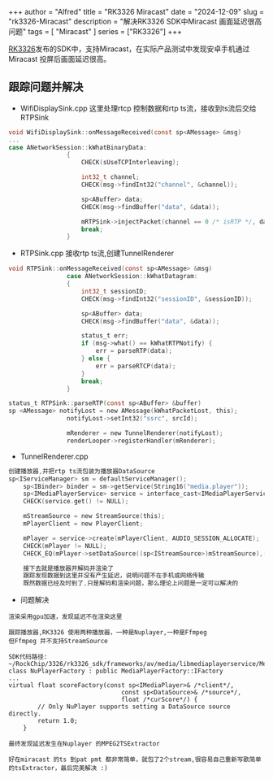 +++
author = "Alfred"
title = "RK3326 Miracast"
date = "2024-12-09"
slug = "rk3326-Miracast"
description = "解决RK3326 SDK中Miracast 画面延迟很高问题"
tags = [
  "Miracast"
]
series = ["RK3326"]
+++

[RK3326](https://www.rock-chips.com/a/en/products/RK33_Series/2018/0514/900.html)发布的SDK中，支持Miracast，在实际产品测试中发现安卓手机通过Miracast 投屏后画面延迟很高。
<!--more-->

## 跟踪问题并解决
- WifiDisplaySink.cpp
这里处理rtcp 控制数据和rtp ts流，接收到ts流后交给RTPSink
```c
void WifiDisplaySink::onMessageReceived(const sp<AMessage> &msg) 
...
case ANetworkSession::kWhatBinaryData:
                {
                    CHECK(sUseTCPInterleaving);

                    int32_t channel;
                    CHECK(msg->findInt32("channel", &channel));

                    sp<ABuffer> data;
                    CHECK(msg->findBuffer("data", &data));

                    mRTPSink->injectPacket(channel == 0 /* isRTP */, data);
                    break;
                }
```
- RTPSink.cpp
接收rtp ts流,创建TunnelRenderer
````c
void RTPSink::onMessageReceived(const sp<AMessage> &msg)
                case ANetworkSession::kWhatDatagram:
                {
                    int32_t sessionID;
                    CHECK(msg->findInt32("sessionID", &sessionID));

                    sp<ABuffer> data;
                    CHECK(msg->findBuffer("data", &data));

                    status_t err;
                    if (msg->what() == kWhatRTPNotify) {
                        err = parseRTP(data);
                    } else {
                        err = parseRTCP(data);
                    }
                    break;
                }

status_t RTPSink::parseRTP(const sp<ABuffer> &buffer)
sp <AMessage> notifyLost = new AMessage(kWhatPacketLost, this);
                notifyLost->setInt32("ssrc", srcId);

                mRenderer = new TunnelRenderer(notifyLost);
                renderLooper->registerHandler(mRenderer);
````
- TunnelRenderer.cpp
```c
创建播放器,并把rtp ts流包装为播放器DataSource
sp<IServiceManager> sm = defaultServiceManager();
    sp<IBinder> binder = sm->getService(String16("media.player"));
    sp<IMediaPlayerService> service = interface_cast<IMediaPlayerService>(binder);
    CHECK(service.get() != NULL);

    mStreamSource = new StreamSource(this);
    mPlayerClient = new PlayerClient;

    mPlayer = service->create(mPlayerClient, AUDIO_SESSION_ALLOCATE);
    CHECK(mPlayer != NULL);
    CHECK_EQ(mPlayer->setDataSource((sp<IStreamSource>)mStreamSource),(status_t)OK);

	接下去就是播放器开解码并渲染了
	跟踪发现数据到这里并没有产生延迟，说明问题不在手机或网络传输
	既然数据已经及时到了,只是解码和渲染问题，那么理论上问题是一定可以解决的
```
- 问题解决
```
渲染采用gpu加速，发现延迟不在渲染这里

跟踪播放器,RK3326 使用两种播放器，一种是Nuplayer,一种是Ffmpeg
但Ffmpeg 并不支持StreamSource

SDK代码路径:
~/RockChip/3326/rk3326_sdk/frameworks/av/media/libmediaplayerservice/MediaPlayerFactory.cpp
class NuPlayerFactory : public MediaPlayerFactory::IFactory
...
virtual float scoreFactory(const sp<IMediaPlayer>& /*client*/,
                               const sp<DataSource>& /*source*/,
                               float /*curScore*/) {
        // Only NuPlayer supports setting a DataSource source directly.
        return 1.0;
    }

最终发现延迟发生在Nuplayer 的MPEG2TSExtractor

好在miracast 的ts 到pat pmt 都非常简单，就包了2个stream,很容易自己重新写歌简单的tsExtractor，最后完美解决 :) 
```